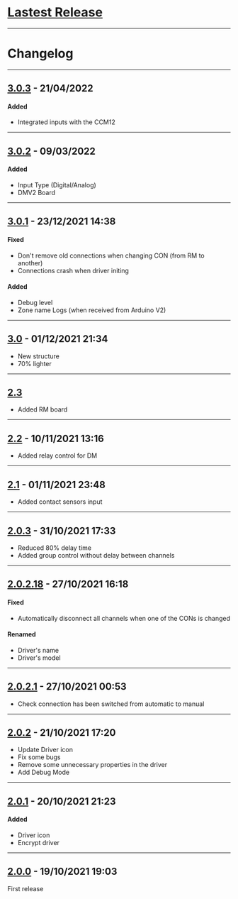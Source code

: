 # [Lastest Release](https://github.com/nhthai173/control4/tree/main/RCM64/Published/Stable%20version)

---

# Changelog

---

## [3.0.3](https://github.com/nhthai173/control4/tree/main/RCM64/Published/All%20version/3.0.3) - 21/04/2022
#### Added
- Integrated inputs with the CCM12

---

## [3.0.2](https://github.com/nhthai173/control4/tree/main/RCM64/Published/All%20version/3.0.2) - 09/03/2022

#### Added
- Input Type (Digital/Analog)
- DMV2 Board

---

## [3.0.1](https://github.com/nhthai173/control4/tree/main/RCM64/Published/All%20version/3.0.1) - 23/12/2021 14:38

#### Fixed

- Don't remove old connections when changing CON (from RM to another)
- Connections crash when driver initing

#### Added
- Debug level
- Zone name Logs (when received from Arduino V2)

---

## [3.0](https://github.com/nhthai173/control4/tree/main/RCM64/Published/All%20version/3.0) - 01/12/2021 21:34

- New structure
- 70% lighter

---

## [2.3](https://github.com/nhthai173/control4/tree/main/RCM64/Published/All%20version/2.3)

- Added RM board 

---

## [2.2](https://github.com/nhthai173/control4/tree/main/RCM64/Published/All%20version/2.2) - 10/11/2021 13:16

- Added relay control for DM 

---

## [2.1](https://github.com/nhthai173/control4/tree/main/RCM64/Published/All%20version/2.1) - 01/11/2021 23:48

- Added contact sensors input

---

## [2.0.3](https://github.com/nhthai173/control4/tree/main/RCM64/Published/All%20version/2.0.3) - 31/10/2021 17:33

- Reduced 80% delay time
- Added group control without delay between channels

---

## [2.0.2.18](https://github.com/nhthai173/control4/tree/main/RCM64/Published/All%20version/2.0.2.18) - 27/10/2021 16:18

#### Fixed

- Automatically disconnect all channels when one of the CONs is changed

#### Renamed

- Driver's name
- Driver's model

---

## [2.0.2.1](https://github.com/nhthai173/control4/tree/main/RCM64/Published/All%20version/2.0.2.1) - 27/10/2021 00:53

- Check connection has been switched from automatic to manual

---

## [2.0.2](https://github.com/nhthai173/control4/tree/main/RCM64/Published/All%20version/2.0.2) - 21/10/2021 17:20

- Update Driver icon
- Fix some bugs
- Remove some unnecessary properties in the driver
- Add Debug Mode
 
---

## [2.0.1](https://github.com/nhthai173/control4/tree/main/RCM64/Published/All%20version/2.0.1) - 20/10/2021 21:23
 
#### Added

- Driver icon
- Encrypt driver

---

## [2.0.0](https://github.com/nhthai173/control4/tree/main/RCM64/Published/All%20version/2.0.0) - 19/10/2021 19:03

First release